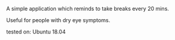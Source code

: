 A simple application which reminds to take breaks every 20 mins.

Useful for people with dry eye symptoms.

tested on: Ubuntu 18.04 
